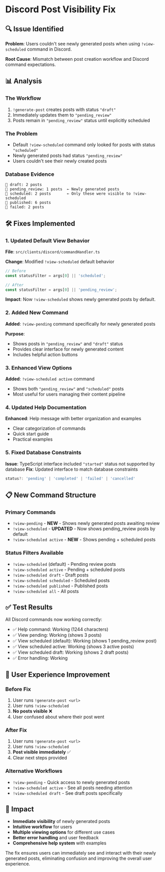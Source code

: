 # Discord Post Visibility Fix

## 🔍 Issue Identified

**Problem**: Users couldn't see newly generated posts when using `!view-scheduled` command in Discord.

**Root Cause**: Mismatch between post creation workflow and Discord command expectations.

## 📊 Analysis

### The Workflow
1. `!generate-post` creates posts with status `"draft"`
2. Immediately updates them to `"pending_review"` 
3. Posts remain in `"pending_review"` status until explicitly scheduled

### The Problem
- Default `!view-scheduled` command only looked for posts with status `"scheduled"`
- Newly generated posts had status `"pending_review"`
- Users couldn't see their newly created posts

### Database Evidence
```
📝 draft: 2 posts
📝 pending_review: 1 posts  ← Newly generated posts
📝 scheduled: 2 posts       ← Only these were visible to !view-scheduled
📝 published: 6 posts
📝 failed: 2 posts
```

## 🛠️ Fixes Implemented

### 1. Updated Default View Behavior
**File**: `src/clients/discord/commandHandler.ts`

**Change**: Modified `!view-scheduled` default behavior
```typescript
// Before
const statusFilter = args[0] || 'scheduled';

// After  
const statusFilter = args[0] || 'pending_review';
```

**Impact**: Now `!view-scheduled` shows newly generated posts by default.

### 2. Added New Command
**Added**: `!view-pending` command specifically for newly generated posts

**Purpose**: 
- Shows posts in `"pending_review"` and `"draft"` status
- Provides clear interface for newly generated content
- Includes helpful action buttons

### 3. Enhanced View Options
**Added**: `!view-scheduled active` command
- Shows both `"pending_review"` and `"scheduled"` posts
- Most useful for users managing their content pipeline

### 4. Updated Help Documentation
**Enhanced**: Help message with better organization and examples
- Clear categorization of commands
- Quick start guide
- Practical examples

### 5. Fixed Database Constraints
**Issue**: TypeScript interface included `"started"` status not supported by database
**Fix**: Updated interface to match database constraints
```typescript
status?: 'pending' | 'completed' | 'failed' | 'cancelled'
```

## 📋 New Command Structure

### Primary Commands
- `!view-pending` - **NEW** - Shows newly generated posts awaiting review
- `!view-scheduled` - **UPDATED** - Now shows pending_review posts by default
- `!view-scheduled active` - **NEW** - Shows pending + scheduled posts

### Status Filters Available
- `!view-scheduled` (default) - Pending review posts
- `!view-scheduled active` - Pending + scheduled posts  
- `!view-scheduled draft` - Draft posts
- `!view-scheduled scheduled` - Scheduled posts
- `!view-scheduled published` - Published posts
- `!view-scheduled all` - All posts

## ✅ Test Results

All Discord commands now working correctly:
- ✅ Help command: Working (1244 characters)
- ✅ View pending: Working (shows 3 posts)
- ✅ View scheduled (default): Working (shows 1 pending_review post)
- ✅ View scheduled active: Working (shows 3 active posts)
- ✅ View scheduled draft: Working (shows 2 draft posts)
- ✅ Error handling: Working

## 🎯 User Experience Improvement

### Before Fix
1. User runs `!generate-post <url>`
2. User runs `!view-scheduled` 
3. **No posts visible** ❌
4. User confused about where their post went

### After Fix  
1. User runs `!generate-post <url>`
2. User runs `!view-scheduled` 
3. **Post visible immediately** ✅
4. Clear next steps provided

### Alternative Workflows
- `!view-pending` - Quick access to newly generated posts
- `!view-scheduled active` - See all posts needing attention
- `!view-scheduled draft` - See draft posts specifically

## 🚀 Impact

- **Immediate visibility** of newly generated posts
- **Intuitive workflow** for users
- **Multiple viewing options** for different use cases
- **Better error handling** and user feedback
- **Comprehensive help system** with examples

The fix ensures users can immediately see and interact with their newly generated posts, eliminating confusion and improving the overall user experience. 